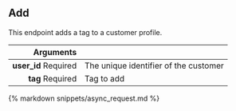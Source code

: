 ## Add

This endpoint adds a tag to a customer profile.

| Arguments |      |
| ---------: | :--- |
| **user_id** <span>Required</span> | The unique identifier of the customer |
| **tag** <span>Required</span> | Tag to add |

{% markdown snippets/async_request.md %}